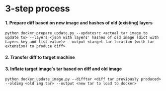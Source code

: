 # 3-step process

#### 1. Prepare diff based on new image and hashes of old (existing) layers
`python docker_prepare_update.py --updatesrc <actual tar image to update to> --layers <json with layers' hashes of old image (dict with Layers key and list value)> --output <target tar location (with tar extension) to produce diff>`

#### 2. Transfer diff to target machine

#### 3. Inflate target image's tar based on diff and old image

`python docker_update_image.py --difftar <diff tar previously produced> --oldimg <old img tar> --output <new tar to load to docker>`